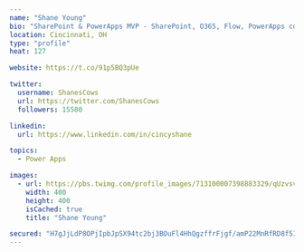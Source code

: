 ```yaml
---
name: "Shane Young"
bio: "SharePoint & PowerApps MVP - SharePoint, O365, Flow, PowerApps consulting? @PowerApps911 | Pure Snark? You found it."
location: Cincinnati, OH
type: "profile"
heat: 127

website: https://t.co/91p5BQ3pUe

twitter:
  username: ShanesCows
  url: https://twitter.com/ShanesCows
  followers: 15580

linkedin:
  url: https://www.linkedin.com/in/cincyshane

topics:
  - Power Apps

images:
  - url: https://pbs.twimg.com/profile_images/713100007398883329/qUzvsvQ3_400x400.jpg
    width: 400
    height: 400
    isCached: true
    title: "Shane Young"

secured: "H7gJjLdP8OPjIpbJpSX94tc2bj3BOuFl4HhQgzffrFjgf/amP22MnRfRD8f5ILFxidYryMLmHxZEO7bdgHvV2tx/OgKbLUUsPIAIdvNyV5IxQAdwqAsvA4v9EtaB7bawjG1hQ/Lain/BLusje0FIriLzbSF+pITYStL6uzpD8wIeDyMpMP8hFYHjbZcY6BHLRiyMYkDdwmjfXYa2QzMoy4al/CAdXArTRH7fC4LJI96qVX9OuObgXuylW5oxQVfhZVJeEoIafUs91LdxBbu7LvoV6rE8XKm0tbSEcbX0w8N5wIzipXIDQ0lkjBZzlcP6eaLqZwoPA/JnJtVLeNBehpwAQPDJ6OHJrBGSd0HyouM1dyVpJ0sBtr7mTabT1oe/EIx2RHeb4BAKyrB8718o8nack8B6LHgjdHRGJBplH2Q=;UXxyow4G96hNdVBKuoTolg=="
---
```


